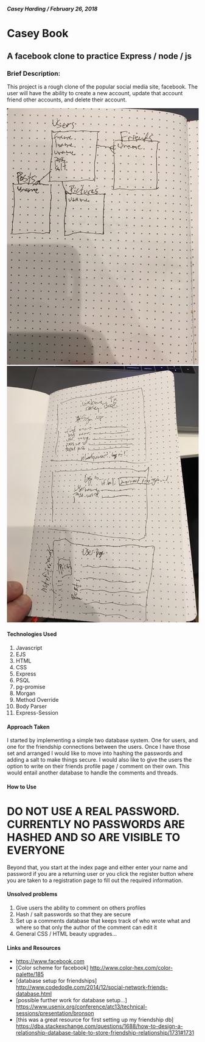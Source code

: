 ***Casey Harding / February 26, 2018***

# Casey Book
## A facebook clone to practice Express / node / js
### Brief Description:
This project is a rough clone of the popular social media site, facebook.
The user will have the ability to create a new account, update that account
friend other accounts, and delete their account.

![wireframe1](planning/wireframe1.jpg)
![wireframe2](planning/wireframe2.jpg)

#### Technologies Used
1. Javascript
2. EJS
3. HTML
4. CSS
5. Express
6. PSQL
7. pg-promise
8. Morgan
9. Method Override
10. Body Parser
11. Express-Session

#### Approach Taken
I started by implementing a simple two database system. One for users, and one for the friendship connections between the users. Once I have those set and arranged I would like to move into hashing the passwords and adding a salt to make things secure. I would also like to give the users the option to write on their friends profile page / comment on their own. This would entail another database to handle the comments and threads.

#### How to Use
# DO NOT USE A REAL PASSWORD. CURRENTLY NO PASSWORDS ARE HASHED AND SO ARE VISIBLE TO EVERYONE
Beyond that, you start at the index page and either enter your name and password if you are a returning user or you click the register button where you are taken to a registration page to fill out the required information.

#### Unsolved problems
1. Give users the ability to comment on others profiles
2. Hash / salt passwords so that they are secure
3. Set up a comments database that keeps track of who wrote what and where so that only the author of the comment can edit it
4. General CSS / HTML beauty upgrades...

#### Links and Resources
* https://www.facebook.com
* [Color scheme for facebook] http://www.color-hex.com/color-palette/185
* [database setup for friendships]
http://www.codedodle.com/2014/12/social-network-friends-database.html
* [possible further work for database setup...]
https://www.usenix.org/conference/atc13/technical-sessions/presentation/bronson
* [this was a great resource for first setting up my friendship db]
https://dba.stackexchange.com/questions/1688/how-to-design-a-relationship-database-table-to-store-friendship-relationship/1731#1731
